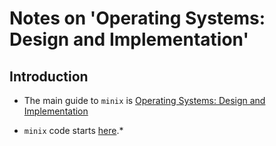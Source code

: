 # Notes on 'Operating Systems: Design and Implementation'

## Introduction

* The main guide to `minix` is [Operating Systems: Design and Implementation](https://mcdtu.files.wordpress.com/2017/03/tanenbaum_woodhull_operating-systems-design-implementation-3rd-edition.pdf)

 * `minix` code starts [here](https://github.com/Stichting-MINIX-Research-Foundation/minix/blob/master/minix/kernel/main.c).*